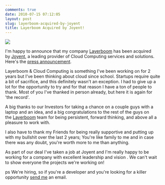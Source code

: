 ```yaml
---
comments: true
date: 2010-07-15 07:12:05
layout: post
slug: layerboom-acquired-by-joyent
title: Layerboom Acquired by Joyent!
---
```




[![](http://blog.layerboom.com/wp-content/uploads/2010/07/joyent-layerboom3.png)](http://blog.layerboom.com/wp-content/uploads/2010/07/joyent-layerboom3.png)

[](http://blog.layerboom.com/wp-content/uploads/2010/07/joyent-layerboom1.png)I'm happy to announce that my company [Layerboom](http://layerboom.com) has been acquired by [Joyent](http://www.joyent.com), a leading provider of Cloud Computing services and solutions. Here's the [press announcement](http://gigaom.com/2010/07/15/joyent-buys-layerboom-to-offer-enterprises-easier-transition-to-the-cloud/).

Layerboom & Cloud Computing is something I've been working on for 2 years but I've been thinking about cloud since school. Startups require quite a bit of sacrifice, and this definitely wasn't an exception. I had to give up a lot for the opportunity to try and for that reason I have a ton of people to thank. Most of you I've thanked in person already, but here it is again for 'the record'.

A big thanks to our Investors for taking a chance on a couple guys with a laptop and an idea, and a big congratulations to the rest of the guys on the [Layerboom](http://layerboom.com) team for being persistent, forward thinking, and above all a pleasure to work with.

I also have to thank my Friends for being really supportive and putting up with my bullshit over the last 2 years; You're like family to me and in case there was any doubt, you're worth more to me than anything.

As part of our deal I've taken a job at Joyent and I'm really happy to be working for a company with excellent leadership and vision . We can't wait to show everyone the projects we're working on!

ps We're hiring, so if you're a developer and you're looking for a killer opportunity [send me](mailto:trevoro@joyent.com) an email.


